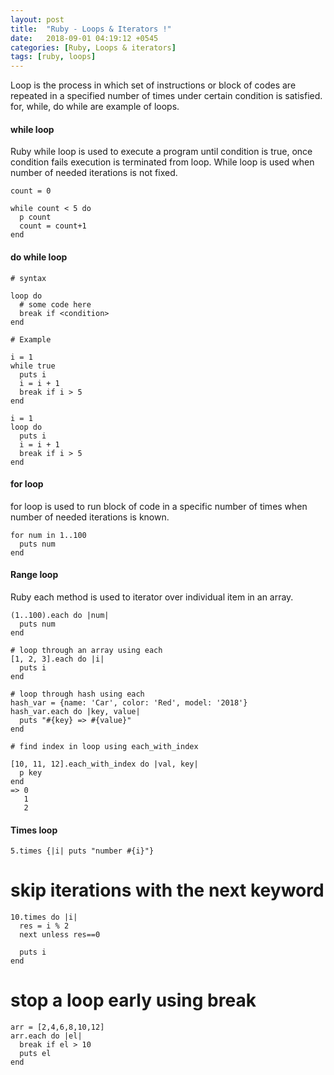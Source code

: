 ```yaml
---
layout: post
title:  "Ruby - Loops & Iterators !"
date:   2018-09-01 04:19:12 +0545
categories: [Ruby, Loops & iterators]
tags: [ruby, loops]
---
```


Loop is the process in which set of instructions or block of codes are repeated in a specified number of times under certain condition is satisfied. for, while, do while are example of loops.

#### while loop
Ruby while loop is used to execute a program until condition is true, once condition fails execution is terminated from loop. While loop is used when number of needed iterations is not fixed.

```
count = 0

while count < 5 do
  p count
  count = count+1
end
```

#### do while loop

```
# syntax

loop do
  # some code here
  break if <condition>
end

# Example

i = 1
while true
  puts i
  i = i + 1
  break if i > 5
end

i = 1
loop do
  puts i
  i = i + 1
  break if i > 5
end

```


#### for loop
for loop is used to run block of code in a specific number of times when number of needed iterations is known.

```
for num in 1..100
  puts num
end 
```

#### Range loop
Ruby each method is used to iterator over individual item in an array.

```
(1..100).each do |num|
  puts num
end

# loop through an array using each
[1, 2, 3].each do |i|
  puts i
end

# loop through hash using each
hash_var = {name: 'Car', color: 'Red', model: '2018'}
hash_var.each do |key, value|
  puts "#{key} => #{value}"
end

# find index in loop using each_with_index

[10, 11, 12].each_with_index do |val, key|
  p key
end
=> 0
   1
   2
```

#### Times loop

```
5.times {|i| puts "number #{i}"}
```


# skip iterations with the next keyword

```
10.times do |i|
  res = i % 2
  next unless res==0

  puts i
end
```

# stop a loop early using break

```
arr = [2,4,6,8,10,12]
arr.each do |el|
  break if el > 10
  puts el
end
```